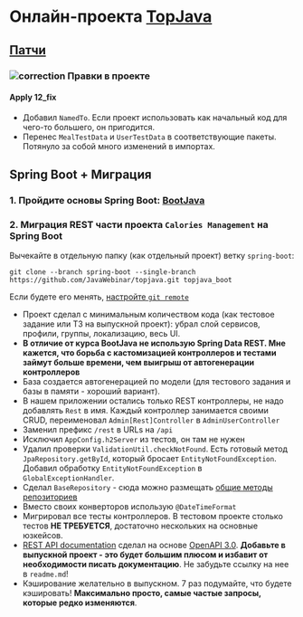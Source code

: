 # Онлайн-проекта <a href="https://github.com/JavaWebinar/topjava">TopJava</a>

## [Патчи](https://drive.google.com/drive/u/1/folders/1ZsPX879m6x4Va0Wy3D1EQIBsnZUOOvao)

### ![correction](https://cloud.githubusercontent.com/assets/13649199/13672935/ef09ec1e-e6e7-11e5-9f79-d1641c05cbe6.png) Правки в проекте

#### Apply 12_fix

- Добавил `NamedTo`. Если проект использовать как начальный код для чего-то большего, он пригодится.
- Перенес `MealTestData` и `UserTestData` в соответствующие пакеты. Потянуло за собой много изменений в импортах.

## Spring Boot + Миграция

### 1. Пройдите основы Spring Boot: [BootJava](https://javaops.ru/view/bootjava)

### 2. Миграция REST части проекта `Calories Management` на Spring Boot

Вычекайте в отдельную папку (как отдельный проект) ветку `spring-boot`:

```
git clone --branch spring-boot --single-branch https://github.com/JavaWebinar/topjava.git topjava_boot
```  

Если будете его менять, [настройте `git remote`](https://javaops.ru/view/bootjava/lesson01#project)

- Проект сделал с минимальным количеством кода (как тестовое задание или ТЗ на выпускной проект): убрал слой сервисов, профили, группы, локализацию, весь UI.
- **В отличие от курса BootJava не использую Spring Data REST. Мне кажется, что борьба с кастомизацией контроллеров и тестами займут больше времени, чем выигрыш от автогенерации контроллеров**
- База создается автогенерацией по модели (для тестового задания и базы в памяти - хороший вариант).
- В нашем приложении остались только REST контроллеры, не надо добавлять `Rest` в имя. Каждый контроллер занимается своими CRUD, переименовал `Admin[Rest]Controller` в `AdminUserController`
- Заменил префикс `/rest` в URLs на `/api`
- Исключил `AppConfig.h2Server` из тестов, он там не нужен
- Удалил проверки `ValidationUtil.checkNotFound`. Есть готовый метод `JpaRepository.getById`, который бросает `EntityNotFoundException`.  Добавил обработку `EntityNotFoundException` в `GlobalExceptionHandler`.
- Сделал `BaseRepository` - сюда можно размещать [общие методы репозиториев](https://stackoverflow.com/questions/42781264/multiple-base-repositories-in-spring-data-jpa)
- Вместо своих конверторов использую `@DateTimeFormat`
- Мигрировал все тесты контроллеров. В тестовом проекте столько тестов **НЕ ТРЕБУЕТСЯ**, достаточно нескольких на основные юзкейсов.
- [REST API documentation](http://localhost:8080/swagger-ui.html) сделал на основе [OpenAPI 3.0](https://javaops.ru/view/bootjava/lesson06#openapi). **Добавьте в выпускной проект - это будет большим
  плюсом и избавит от необходимости писать документацию**.  Не забудьте ссылку на нее в `readme.md`!
- Кэширование желательно в выпускном. 7 раз подумайте, что будете кэшировать! **Максимально просто, самые частые запросы, которые редко изменяются**.
